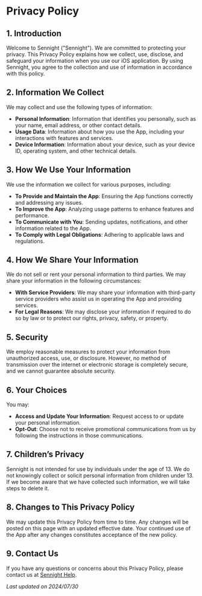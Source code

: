 # Privacy Policy

## 1. Introduction
Welcome to Sennight ("Sennight"). We are committed to protecting your privacy. This Privacy Policy explains how we collect, use, disclose, and safeguard your information when you use our iOS application. By using Sennight, you agree to the collection and use of information in accordance with this policy.

## 2. Information We Collect
We may collect and use the following types of information:

- **Personal Information**: Information that identifies you personally, such as your name, email address, or other contact details.
- **Usage Data**: Information about how you use the App, including your interactions with features and services.
- **Device Information**: Information about your device, such as your device ID, operating system, and other technical details.

## 3. How We Use Your Information
We use the information we collect for various purposes, including:

- **To Provide and Maintain the App**: Ensuring the App functions correctly and addressing any issues.
- **To Improve the App**: Analyzing usage patterns to enhance features and performance.
- **To Communicate with You**: Sending updates, notifications, and other information related to the App.
- **To Comply with Legal Obligations**: Adhering to applicable laws and regulations.

## 4. How We Share Your Information
We do not sell or rent your personal information to third parties. We may share your information in the following circumstances:

- **With Service Providers**: We may share your information with third-party service providers who assist us in operating the App and providing services.
- **For Legal Reasons**: We may disclose your information if required to do so by law or to protect our rights, privacy, safety, or property.

## 5. Security
We employ reasonable measures to protect your information from unauthorized access, use, or disclosure. However, no method of transmission over the internet or electronic storage is completely secure, and we cannot guarantee absolute security.

## 6. Your Choices
You may:

- **Access and Update Your Information**: Request access to or update your personal information.
- **Opt-Out**: Choose not to receive promotional communications from us by following the instructions in those communications.

## 7. Children’s Privacy
Sennight is not intended for use by individuals under the age of 13. We do not knowingly collect or solicit personal information from children under 13. If we become aware that we have collected such information, we will take steps to delete it.

## 8. Changes to This Privacy Policy
We may update this Privacy Policy from time to time. Any changes will be posted on this page with an updated effective date. Your continued use of the App after any changes constitutes acceptance of the new policy.

## 9. Contact Us
If you have any questions or concerns about this Privacy Policy, please contact us at [Sennight Help](mailto:eujeenhan@gmail.com).

_Last updated on 2024/07/30_
